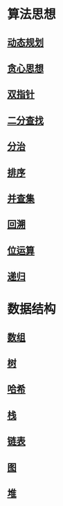 
# 算法思想

## [动态规划](./DynamicPlaning/)

## [贪心思想](./Greedy/)

## [双指针](./DoublePointer/)

## [二分查找](./BinarySearch/)

## [分治](./Divorce/)

## [排序](./Sort/)

## [并查集](./UnionSet/)

## [回溯](./BackTrace/)

## [位运算](./BitCal/)

## [递归](./Recursive/)

# 数据结构

## [数组](./Array/)

## [树](./Tree/)

## [哈希](./Hash/)

## [栈](./Stack/)

## [链表](./LinkedList/)

## [图](./Map/)

## [堆](./Heap/)
